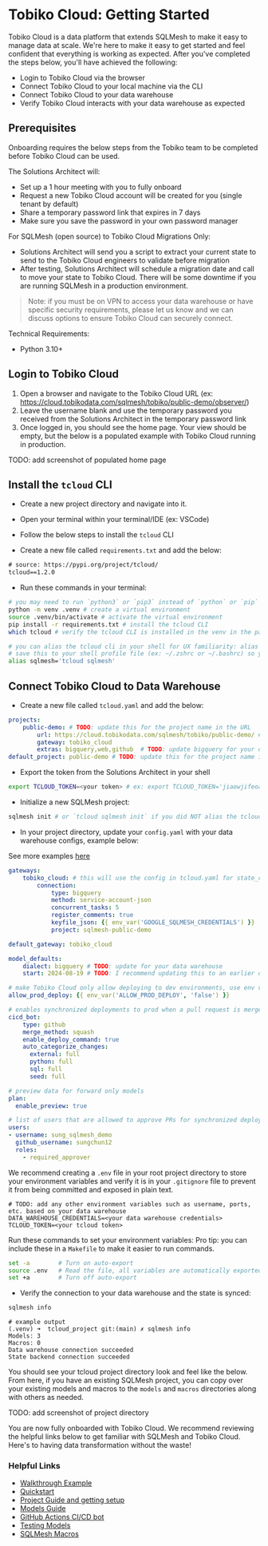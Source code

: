 # Tobiko Cloud: Getting Started

Tobiko Cloud is a data platform that extends SQLMesh to make it easy to manage data at scale. We're here to make it easy to get started and feel confident that everything is working as expected. After you've completed the steps below, you'll have achieved the following:

- Login to Tobiko Cloud via the browser
- Connect Tobiko Cloud to your local machine via the CLI
- Connect Tobiko Cloud to your data warehouse
- Verify Tobiko Cloud interacts with your data warehouse as expected

## Prerequisites

Onboarding requires the below steps from the Tobiko team to be completed before Tobiko Cloud can be used.
  
The Solutions Architect will:

- Set up a 1 hour meeting with you to fully onboard
- Request a new Tobiko Cloud account will be created for you (single tenant by default)
- Share a temporary password link that expires in 7 days
- Make sure you save the password in your own password manager

For SQLMesh (open source) to Tobiko Cloud Migrations Only:

- Solutions Architect will send you a script to extract your current state to send to the Tobiko Cloud engineers to validate before migration
- After testing, Solutions Architect will schedule a migration date and call to move your state to Tobiko Cloud. There will be some downtime if you are running SQLMesh in a production environment.

> Note: if you must be on VPN to access your data warehouse or have specific security requirements, please let us know and we can discuss options to ensure Tobiko Cloud can securely connect.

Technical Requirements:
- Python 3.10+

## Login to Tobiko Cloud

1. Open a browser and navigate to the Tobiko Cloud URL (ex: https://cloud.tobikodata.com/sqlmesh/tobiko/public-demo/observer/)
2. Leave the username blank and use the temporary password you received from the Solutions Architect in the temporary password link
3. Once logged in, you should see the home page. Your view should be empty, but the below is a populated example with Tobiko Cloud running in production.

TODO: add screenshot of populated home page

## Install the `tcloud` CLI

- Create a new project directory and navigate into it.
- Open your terminal within your terminal/IDE (ex: VSCode)
- Follow the below steps to install the `tcloud` CLI

- Create a new file called `requirements.txt` and add the below:
  
```txt
# source: https://pypi.org/project/tcloud/
tcloud==1.2.0
```

- Run these commands in your terminal:

```bash
# you may need to run `python3` or `pip3` instead of `python` or `pip` depending on your python installation
python -m venv .venv # create a virtual environment
source .venv/bin/activate # activate the virtual environment
pip install -r requirements.txt # install the tcloud CLI
which tcloud # verify the tcloud CLI is installed in the venv in the path above
```

```bash
# you can alias the tcloud cli in your shell for UX familiarity: alias sqlmesh='tcloud sqlmesh'
# save this to your shell profile file (ex: ~/.zshrc or ~/.bashrc) so you don't have to run this command every time
alias sqlmesh='tcloud sqlmesh'
```

## Connect Tobiko Cloud to Data Warehouse

- Create a new file called `tcloud.yaml` and add the below:

```yaml
projects:
    public-demo: # TODO: update this for the project name in the URL
        url: https://cloud.tobikodata.com/sqlmesh/tobiko/public-demo/ # TODO: update for your unique URL
        gateway: tobiko_cloud
        extras: bigquery,web,github  # TODO: update bigquery for your data warehouse
default_project: public-demo # TODO: update this for the project name in the URL
```

- Export the token from the Solutions Architect in your shell

```bash
export TCLOUD_TOKEN=<your token> # ex: export TCLOUD_TOKEN='jiaowjifeoawj$22fe'
```

- Initialize a new SQLMesh project:

```bash
sqlmesh init # or `tcloud sqlmesh init` if you did NOT alias the tcloud cli for familiar UX
```

- In your project directory, update your `config.yaml` with your data warehouse configs, example below:

See more examples [here](../../docs/integrations/overview.md) 

```yaml
gateways:
    tobiko_cloud: # this will use the config in tcloud.yaml for state_connection
        connection:
            type: bigquery
            method: service-account-json
            concurrent_tasks: 5
            register_comments: true
            keyfile_json: {{ env_var('GOOGLE_SQLMESH_CREDENTIALS') }}
            project: sqlmesh-public-demo

default_gateway: tobiko_cloud

model_defaults:
    dialect: bigquery # TODO: update for your data warehouse
    start: 2024-08-19 # TODO: I recommend updating this to an earlier date representing the historical data you want to backfill

# make Tobiko Cloud only allow deploying to dev environments, use env var to override in CI/CD
allow_prod_deploy: {{ env_var('ALLOW_PROD_DEPLOY', 'false') }}

# enables synchronized deployments to prod when a pull request is merged
cicd_bot:
    type: github
    merge_method: squash
    enable_deploy_command: true
    auto_categorize_changes:
      external: full
      python: full
      sql: full
      seed: full

# preview data for forward only models
plan:
  enable_preview: true

# list of users that are allowed to approve PRs for synchronized deployments
users:
- username: sung_sqlmesh_demo
  github_username: sungchun12
  roles:
    - required_approver
```

We recommend creating a `.env` file in your root project directory to store your environment variables and verify it is in your `.gitignore` file to prevent it from being committed and exposed in plain text.

```text
# TODO: add any other environment variables such as username, ports, etc. based on your data warehouse
DATA_WAREHOUSE_CREDENTIALS=<your data warehouse credentials>
TCLOUD_TOKEN=<your tcloud token>
```
Run these commands to set your environment variables:
Pro tip: you can include these in a `Makefile` to make it easier to run commands.

```bash
set -a        # Turn on auto-export
source .env   # Read the file, all variables are automatically exported
set +a        # Turn off auto-export
```

- Verify the connection to your data warehouse and the state is synced:

```bash
sqlmesh info
```

```shell
# example output
(.venv) ➜  tcloud_project git:(main) ✗ sqlmesh info
Models: 3
Macros: 0
Data warehouse connection succeeded
State backend connection succeeded
```

You should see your tcloud project directory look and feel like the below. From here, if you have an existing SQLMesh project, you can copy over your existing models and macros to the `models` and `macros` directories along with others as needed.

TODO: add screenshot of project directory

You are now fully onboarded with Tobiko Cloud. We recommend reviewing the helpful links below to get familiar with SQLMesh and Tobiko Cloud. Here's to having data transformation without the waste!

### Helpful Links
- [Walkthrough Example](https://sqlmesh.readthedocs.io/en/stable/examples/incremental_time_full_walkthrough/)
- [Quickstart](https://sqlmesh.readthedocs.io/en/stable/quick_start/)
- [Project Guide and getting setup](https://sqlmesh.readthedocs.io/en/stable/guides/projects/)
- [Models Guide](https://sqlmesh.readthedocs.io/en/stable/guides/models/)
- [GitHub Actions CI/CD bot](https://sqlmesh.readthedocs.io/en/stable/integrations/github/)
- [Testing Models](https://sqlmesh.readthedocs.io/en/stable/concepts/tests/)
- [SQLMesh Macros](https://sqlmesh.readthedocs.io/en/stable/concepts/macros/sqlmesh_macros/)